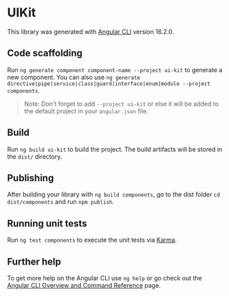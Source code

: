 # UIKit

This library was generated with [Angular CLI](https://github.com/angular/angular-cli) version 16.2.0.

## Code scaffolding

Run `ng generate component component-name --project ui-kit` to generate a new component. You can also use `ng generate directive|pipe|service|class|guard|interface|enum|module --project components`.
> Note: Don't forget to add `--project ui-kit` or else it will be added to the default project in your `angular.json` file. 

## Build

Run `ng build ui-kit` to build the project. The build artifacts will be stored in the `dist/` directory.

## Publishing

After building your library with `ng build components`, go to the dist folder `cd dist/components` and run `npm publish`.

## Running unit tests

Run `ng test components` to execute the unit tests via [Karma](https://karma-runner.github.io).

## Further help

To get more help on the Angular CLI use `ng help` or go check out the [Angular CLI Overview and Command Reference](https://angular.io/cli) page.

